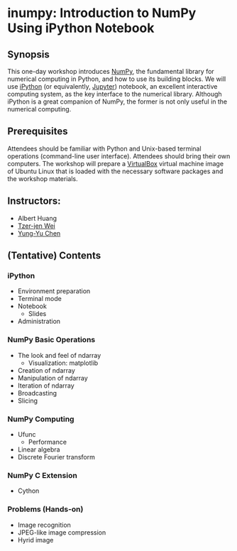 # inumpy: Introduction to NumPy Using iPython Notebook

## Synopsis

This one-day workshop introduces [NumPy](http://www.numpy.org/), the
fundamental library for numerical computing in Python, and how to use its
building blocks.  We will use [iPython](http://ipython.org/) (or equivalently,
[Jupyter](https://jupyter.org/)) notebook, an excellent interactive computing
system, as the key interface to the numerical library.  Although iPython is a
great companion of NumPy, the former is not only useful in the numerical
computing.

## Prerequisites

Attendees should be familiar with Python and Unix-based terminal operations
(command-line user interface).  Attendees should bring their own computers.
The workshop will prepare a [VirtualBox](https://www.virtualbox.org/) virtual
machine image of Ubuntu Linux that is loaded with the necessary software
packages and the workshop materials.

## Instructors:

- Albert Huang
- [Tzer-jen Wei](mailto:tzerjen@gmail.com)
- [Yung-Yu Chen](mailto:yyc@solvcon.net)

## (Tentative) Contents

### iPython

- Environment preparation
- Terminal mode
- Notebook
  - Slides
- Administration

### NumPy Basic Operations

- The look and feel of ndarray
  - Visualization: matplotlib
- Creation of ndarray
- Manipulation of ndarray
- Iteration of ndarray
- Broadcasting
- Slicing

### NumPy Computing

- Ufunc
  - Performance
- Linear algebra
- Discrete Fourier transform

### NumPy C Extension

- Cython

### Problems (Hands-on)

- Image recognition
- JPEG-like image compression
- Hyrid image
